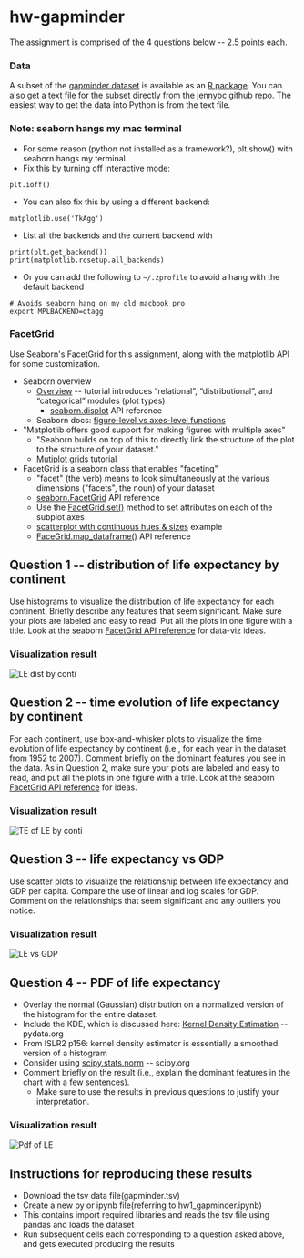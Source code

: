 # hw-gapminder

The assignment is comprised of the 4 questions below -- 2.5 points each.

### Data

A subset of the [gapminder dataset](https://www.gapminder.org/data/) is available as an 
[R package](https://cran.r-project.org/web/packages/gapminder/README.html).
You can also get a [text file](https://github.com/jennybc/gapminder#plain-text-delimited-files)
for the subset directly from the [jennybc github repo](https://github.com/jennybc/gapminder).
The easiest way to get the data into Python is from the text file.

### Note: seaborn hangs my mac terminal

* For some reason (python not installed as a framework?), plt.show() with seaborn hangs my terminal.  
* Fix this by turning off interactive mode:
```
plt.ioff()
```
* You can also fix this by using a different backend:
```
matplotlib.use('TkAgg')
```
* List all the backends and the current backend with
```
print(plt.get_backend())
print(matplotlib.rcsetup.all_backends)
```
* Or you can add the following to `~/.zprofile` to avoid a hang with the default backend
```
# Avoids seaborn hang on my old macbook pro
export MPLBACKEND=qtagg
```

### FacetGrid

Use Seaborn's FacetGrid for this assignment, along with the matplotlib API for some customization.

* Seaborn overview
  * [Overview](https://seaborn.pydata.org/tutorial/function_overview.html) -- tutorial introduces “relational”, “distributional”, and “categorical” modules (plot types)
    * [seaborn.displot](https://seaborn.pydata.org/generated/seaborn.displot.html) API reference
  * Seaborn docs: [figure-level vs axes-level functions](https://seaborn.pydata.org/tutorial/function_overview.html)
* "Matplotlib offers good support for making figures with multiple axes"
  * "Seaborn builds on top of this to directly link the structure of the plot to the structure of your dataset."
  * [Mutiplot grids](https://seaborn.pydata.org/tutorial/axis_grids.html) tutorial
* FacetGrid is a seaborn class that enables "faceting"
  * "facet" (the verb) means to look simultaneously at the various dimensions ("facets", the noun) of your dataset
  * [seaborn.FacetGrid](https://seaborn.pydata.org/generated/seaborn.FacetGrid.html) API reference
  * Use the [FacetGrid.set()](https://seaborn.pydata.org/generated/seaborn.FacetGrid.set.html) method to set attributes on each of the subplot axes
  * [scatterplot with continuous hues & sizes](https://seaborn.pydata.org/examples/scatterplot_sizes.html) example
  * [FaceGrid.map_dataframe()](https://seaborn.pydata.org/generated/seaborn.FacetGrid.map_dataframe.html) API reference

## Question 1 -- distribution of life expectancy by continent

Use histograms to visualize the distribution of life expectancy for each continent. 
Briefly describe any features that seem significant. 
Make sure your plots are labeled and easy to read. 
Put all the plots in one figure with a title.
Look at the seaborn [FacetGrid API reference](https://seaborn.pydata.org/generated/seaborn.FacetGrid.html)
for data-viz ideas.

### Visualization result

![LE dist by conti](https://user-images.githubusercontent.com/45035308/192678904-9609b4a8-13c5-48fb-9c6e-9f67ff6416e8.png)


## Question 2 -- time evolution of life expectancy by continent

For each continent, use box-and-whisker plots to visualize the time evolution of life expectancy by 
continent (i.e., for each year in the dataset from 1952 to 2007). 
Comment briefly on the dominant features you see in the data.
As in Question 2, make sure your plots are labeled and easy to read, and put all the plots in one figure with a title.
Look at the seaborn [FacetGrid API reference](https://seaborn.pydata.org/generated/seaborn.FacetGrid.html)
for ideas.

### Visualization result

![TE of LE by conti](https://user-images.githubusercontent.com/45035308/192679111-4d7a0ab7-b779-4126-a339-9c20d1b72133.png)


## Question 3 -- life expectancy vs GDP

Use scatter plots to visualize the relationship between life expectancy and GDP per capita. 
Compare the use of linear and log scales for GDP. Comment on the relationships that seem significant and any outliers you notice.

### Visualization result

![LE vs GDP](https://user-images.githubusercontent.com/45035308/192679191-df3f3ed6-20d3-4f8d-b059-a2681c3ddb0f.png)


## Question 4 -- PDF of life expectancy

* Overlay the normal (Gaussian) distribution on a normalized version of the histogram for the entire dataset.
* Include the KDE, which is discussed here: [Kernel Density Estimation](https://seaborn.pydata.org/tutorial/distributions.html#kernel-density-estimation) -- pydata.org
* From ISLR2 p156: kernel density estimator is essentially a smoothed version of a histogram
* Consider using [scipy.stats.norm](https://docs.scipy.org/doc/scipy/reference/generated/scipy.stats.norm.html) -- scipy.org
* Comment briefly on the result (i.e., explain the dominant features in the chart with a few sentences).
  * Make sure to use the results in previous questions to justify your interpretation.

### Visualization result

![Pdf of LE](https://user-images.githubusercontent.com/45035308/194662126-90190c26-8ab7-4ccd-9037-0254b26184cb.png)



## Instructions for reproducing these results

* Download the tsv data file(gapminder.tsv)
* Create a new py or ipynb file(referring to hw1_gapminder.ipynb)
* This contains import required libraries and reads the tsv file using pandas and loads the dataset
* Run subsequent cells each corresponding to a question asked above, and gets executed producing the results


